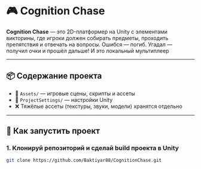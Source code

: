 # 🎮 Cognition Chase

**Cognition Chase** — это 2D-платформер на Unity с элементами викторины, где игроки должен собирать предметы, проходить препятствия и отвечать на вопросы. Ошибся — погиб. Угадал — получил очки и прошёл дальше! И это локальный мультиплеер

---

## 📦 Содержание проекта

- 📁 `Assets/` — игровые сцены, скрипты и ассеты
- 📁 `ProjectSettings/` — настройки Unity
- ❌ Тяжёлые ассеты (текстуры, звуки, модели) хранятся отдельно

---

## 🚀 Как запустить проект

### 1. Клонируй репозиторий и сделай build проекта в Unity

```bash
git clone https://github.com/Baktiyar88/CognitionChase.git
